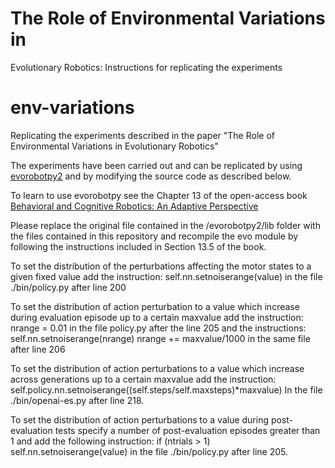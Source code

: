 # The Role of Environmental Variations in
Evolutionary Robotics: Instructions for replicating the experiments
# env-variations
Replicating the experiments described in the paper "The Role of Environmental Variations in Evolutionary Robotics"

The experiments have been carried out and can be replicated by using [evorobotpy2](https://github.com/snolfi/evorobotpy2) and by modifying the source code as described below. 

To learn to use evorobotpy see the Chapter 13 of the open-access book [Behavioral and Cognitive Robotics: An Adaptive Perspective](https://bacrobotics.com)

Please replace the original file contained in the /evorobotpy2/lib folder with the files contained in this repository and recompile the evo module by following the instructions included in Section 13.5 of the book.  

To set the distribution of the perturbations affecting the motor states to a given fixed value add the instruction: 
  self.nn.setnoiserange(value)
in the file ./bin/policy.py after line 200
 
To set the distribution of action perturbation to a value which increase during evaluation episode up to a certain maxvalue add the instruction:
  nrange = 0.01 
in the file policy.py after the line 205
and the instructions:
  self.nn.setnoiserange(nrange)
  nrange += maxvalue/1000
in the same file after line 206
 
To set the distribution of action perturbations to a value which increase across generations up to a certain maxvalue add the instruction:
  self.policy.nn.setnoiserange((self.steps/self.maxsteps)*maxvalue) 
In the file ./bin/openai-es.py after line 218.
 
To set the distribution of action perturbations to a value during post-evaluation tests specify a number of post-evaluation episodes greater than 1 and add the following instruction:
	if (ntrials > 1)
		self.nn.setnoiserange(value)
in the file ./bin/policy.py after line 205.



